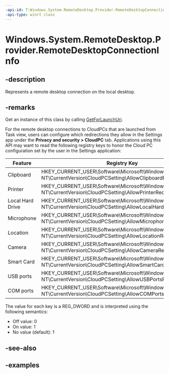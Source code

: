 ```yaml
---
-api-id: T:Windows.System.RemoteDesktop.Provider.RemoteDesktopConnectionInfo
-api-type: winrt class
---
```


# Windows.System.RemoteDesktop.Provider.RemoteDesktopConnectionInfo

<!--
public sealed class RemoteDesktopConnectionInfo
-->


## -description

Represents a remote desktop connection on the local desktop.

## -remarks

Get an instance of this class by calling [GetForLaunchUri](xref:Windows.System.RemoteDesktop.Provider.RemoteDesktopConnectionInfo.GetForLaunchUri(Windows.Foundation.Uri,Windows.UI.WindowId)).

For the remote desktop connections to CloudPCs that are launched from Task view, users can configure which redirections they allow in the Settings app under the **Privacy and security > CloudPC** tab. Applications using this API may want to read the following registry keys to honor the Cloud PC configuration set by the user in the Settings application: 

|Feature | Registry Key |
|--------|--------------|
| Clipboard | HKEY_CURRENT_USER\Software\Microsoft\Windows NT\CurrentVersion\CloudPCSetting\AllowClipboardRedirection |
| Printer |  HKEY_CURRENT_USER\Software\Microsoft\Windows NT\CurrentVersion\CloudPCSetting\AllowPrinterRedirection |
| Local Hard Drive | HKEY_CURRENT_USER\Software\Microsoft\Windows NT\CurrentVersion\CloudPCSetting\AllowLocalHardDriveRedirection |
| Microphone | HKEY_CURRENT_USER\Software\Microsoft\Windows NT\CurrentVersion\CloudPCSetting\AllowMicrophoneRedirection |
| Location | HKEY_CURRENT_USER\Software\Microsoft\Windows NT\CurrentVersion\CloudPCSetting\AllowLocationRedirection |
| Camera | HKEY_CURRENT_USER\Software\Microsoft\Windows NT\CurrentVersion\CloudPCSetting\AllowCameraRedirection |
| Smart Card | HKEY_CURRENT_USER\Software\Microsoft\Windows NT\CurrentVersion\CloudPCSetting\AllowSmartCardRedirection |
| USB ports | HKEY_CURRENT_USER\Software\Microsoft\Windows NT\CurrentVersion\CloudPCSetting\AllowUSBPortsRedirection |
| COM ports | HKEY_CURRENT_USER\Software\Microsoft\Windows NT\CurrentVersion\CloudPCSetting\AllowCOMPortsRedirection |

The value for each key is a REG_DWORD and is interpreted using the following semantics:

- Off value: 0
- On value: 1
- No value (default): 1



## -see-also

## -examples


